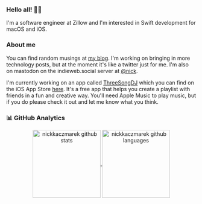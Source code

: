 ### Hello all! 👋🏽

I'm a software engineer at Zillow and I'm interested in Swift development for macOS and iOS.

### About me

You can find random musings at [my blog](https://nickkaczmarek.com). I'm working on bringing in more technology posts, but at the moment it's like a twitter just for me. I'm also on mastodon on the indieweb.social server at [@nick](https://indieweb.social/@nick).

I'm currently working on an app called [ThreeSongDJ](https://nickkaczmarek/threesongdj) which you can find on the iOS App Store [here](https://apps.apple.com/us/app/threesongdj/id1637762776). It's a free app that helps you create a playlist with friends in a fun and creative way. You'll need Apple Music to play music, but if you do please check it out and let me know what you think.

### 📊 GitHub Analytics

<p align="center">
<a href="https://github.com/nickkaczmarek">
  <img height="180em" align="center" src="https://github-readme-stats.vercel.app/api?username=nickkaczmarek&show_icons=true&locale=en&theme=dark&include_all_commits=true&count_private=true" alt="nickkaczmarek github stats"/>
  <!--  
<img height="180em" align="center" src="https://github-readme-stats.vercel.app/api?username=nickkaczmarek&show_icons=true&locale=en&theme=dark&include_all_commits=true&count_private=true" alt="nickkaczmarek"/>
-->
  <img height="180em" align="center" src="https://github-readme-stats.vercel.app/api/top-langs?username=nickkaczmarek&show_icons=true&locale=en&layout=compact&langs_count=8&theme=dark" alt="nickkaczmarek github languages"/>
</a>
</p>

<!--
**nickkaczmarek/nickkaczmarek** is a ✨ _special_ ✨ repository because its `README.md` (this file) appears on your GitHub profile.

Here are some ideas to get you started:

- 🔭 I’m currently working on ...
- 🌱 I’m currently learning ...
- 👯 I’m looking to collaborate on ...
- 🤔 I’m looking for help with ...
- 💬 Ask me about ...
- 📫 How to reach me: ...
- 😄 Pronouns: ...
- ⚡ Fun fact: ...
-->
